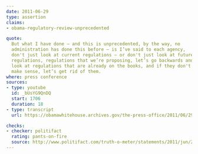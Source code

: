 ```yaml
---
date: 2011-06-29
type: assertion
claims:
- obama-regulatory-review-unprecedented

quote:
  But what I have done — and this is unprecedented, by the way, no
  administration has done this before — is I’ve said to each agency,
  don't just look at current regulations — or don't just look at future
  regulations, regulations that we’re proposing, let’s go backwards and
  look at regulations that are already on the books, and if they don't
  make sense, let’s get rid of them.
where: press conference
sources:
- type: youtube
  id: _bUsYG9QnDQ
  start: 1706
  duration: 18
- type: transcript
  url: https://obamawhitehouse.archives.gov/the-press-office/2011/06/29/press-conference-president

checks:
- checker: politifact
  rating: pants-on-fire
  source: http://www.politifact.com/truth-o-meter/statements/2011/jun/29/barack-obama/obama-claims-his-regulatory-review-unprecedented/
---
```

